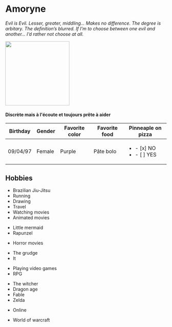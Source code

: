 
# Amoryne 

*Evil is Evil. Lesser, greater, middling… Makes no difference. The degree is arbitary. The definition’s blurred. If I’m to choose between one evil and another… I’d rather not choose at all.*


<img src="https://media-exp1.licdn.com/dms/image/C5603AQEDmUs3n6hdig/profile-displayphoto-shrink_800_800/0/1591164218251?e=1649289600&v=beta&t=UK6zvRj1rah1CNRjTxafUhjJRZEigQtIBq-j0vvTY1w" width="200" height="200">

#### Discrète mais à l'écoute et toujours prête à aider

| Birthday  | Gender   | Favorite color  | Favorite food  | Pinneaple on pizza  |
|:---------:|----------|-----------------|----------------|---------------------|
| 09/04/97  |  Female  |    Purple       |     Pâte bolo  | <ul><li>- [x] NO</li><li>- [ ] YES</li></ul> | 


## Hobbies


* Brazilian Jiu-Jitsu
* Running
* Drawing
* Travel
* Watching movies
 * Animated movies
  - Little mermaid
  - Rapunzel
 * Horror movies 
  - The grudge
  - It
* Playing video games
 * RPG 
  - The witcher
  - Dragon age
  - Fable
  - Zelda
 * Online 
  - World of warcraft
